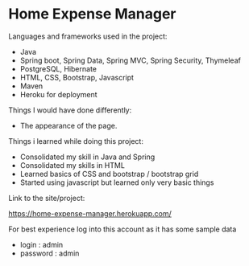 # Home Expense Manager

Languages and frameworks used in the project:

- Java
- Spring boot, Spring Data, Spring MVC, Spring Security, Thymeleaf
- PostgreSQL, Hibernate
- HTML, CSS, Bootstrap, Javascript
- Maven
- Heroku for deployment

Things I would have done differently:
- The appearance of the page.

Things i learned while doing this project:
- Consolidated my skill in Java and Spring
- Consolidated my skills in HTML
- Learned basics of CSS and bootstrap / bootstrap grid
- Started using javascript but learned only very basic things

Link to the site/project:

https://home-expense-manager.herokuapp.com/

For best experience log into this account as it has some sample data

- login : admin
- password : admin


